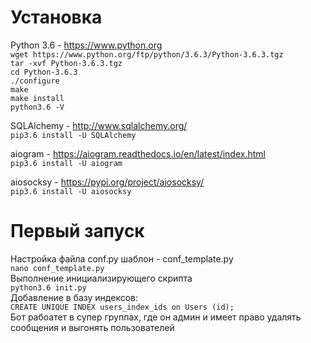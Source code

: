 # Установка
Python 3.6 - https://www.python.org</br>
```wget https://www.python.org/ftp/python/3.6.3/Python-3.6.3.tgz```</br>
```tar -xvf Python-3.6.3.tgz```</br>
```cd Python-3.6.3```</br>
```./configure```</br>
```make```</br>
```make install```</br>
```python3.6 -V```</br>

SQLAlchemy - http://www.sqlalchemy.org/</br>
```pip3.6 install -U SQLAlchemy```

aiogram - https://aiogram.readthedocs.io/en/latest/index.html</br>
```pip3.6 install -U aiogram```

aiosocksy - https://pypi.org/project/aiosocksy/</br>
```pip3.6 install -U aiosocksy```


# Первый запуск
Настройка файла conf.py шаблон - conf_template.py</br>
```nano conf_template.py```</br>
Выполнение инициализирующего скрипта</br>
```python3.6 init.py```</br>
Добавление в базу индексов:</br>
```CREATE UNIQUE INDEX users_index_ids on Users (id);```</br>
Бот рабоатет в супер группах, где он админ и имеет право удалять сообщения и выгонять пользователей</br>
